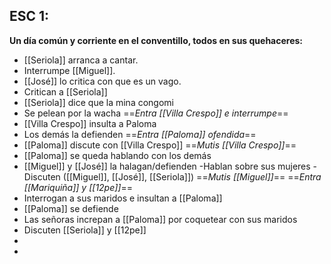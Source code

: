 ## ESC 1: 
**Un día común y corriente en el conventillo, todos en sus quehaceres:**
- [[Seriola]] arranca a cantar. 
- Interrumpe [[Miguel]].
- [[José]] lo critica con que es un vago.  
- Critican a [[Seriola]] 
- [[Seriola]] dice que la mina congomi
- Se pelean por la wacha
==*Entra [[Villa Crespo]] e interrumpe*==
- [[Villa Crespo]] insulta a Paloma
- Los demás la defienden
==*Entra [[Paloma]] ofendida*==
- [[Paloma]] discute con [[Villa Crespo]]
==*Mutis [[Villa Crespo]]*==
- [[Paloma]] se queda hablando con los demás
- [[Miguel]] y [[José]] la halagan/defienden
	-Hablan sobre sus mujeres
	-Discuten ([[Miguel]], [[José]], [[Seriola]])
==*Mutis [[Miguel]]*==
==*Entra [[Mariquiña]] y [[12pe]]*==
- Interrogan a sus maridos e insultan a [[Paloma]]
- [[Paloma]] se defiende
- Las señoras increpan a [[Paloma]] por coquetear con sus maridos
- Discuten [[Seriola]] y [[12pe]]
- 
- 


